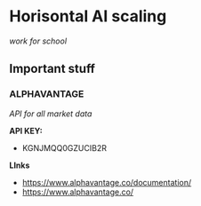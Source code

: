 # Horisontal AI scaling
*work for school*


## Important stuff

### ALPHAVANTAGE 
*API for all market data*

**API KEY:**
- KGNJMQQ0GZUCIB2R

**LInks**
- https://www.alphavantage.co/documentation/
- https://www.alphavantage.co/
